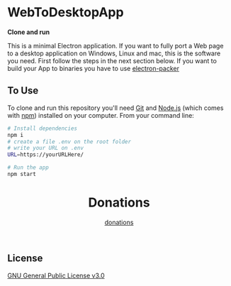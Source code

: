 # WebToDesktopApp

**Clone and run**

This is a minimal Electron application.
If you want to fully port a Web page to a desktop application on Windows, Linux and mac, this is the software you need. First follow the steps in the next section below. If you want to build your App to binaries you have to use [electron-packer](https://www.npmjs.com/package/electron-packager)


## To Use

To clone and run this repository you'll need [Git](https://git-scm.com) and [Node.js](https://nodejs.org/en/download/) (which comes with [npm](http://npmjs.com)) installed on your computer. From your command line:

```bash
# Install dependencies
npm i
# create a file .env on the root folder
# write your URL on .env
URL=https://yourURLHere/

# Run the app
npm start
```

<h1 align="center">
	Donations
</h1>

<p align="center">
	<a href="https://www.paypal.me/mcaceresp">donations</a>
</p>
<br>

## License

[GNU General Public License v3.0](LICENSE)
